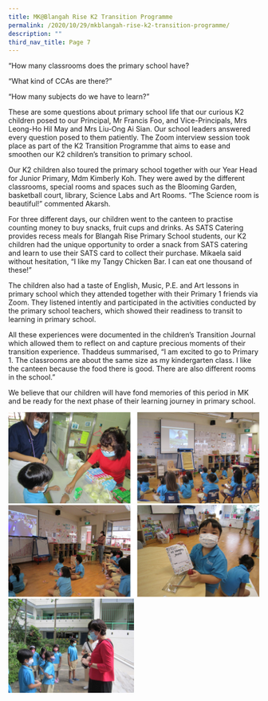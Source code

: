 ```yaml
---
title: MK@Blangah Rise K2 Transition Programme
permalink: /2020/10/29/mkblangah-rise-k2-transition-programme/
description: ""
third_nav_title: Page 7
---
```

<p>&ldquo;How many classrooms does the primary school have?</p>
<p>&ldquo;What kind of CCAs are there?&rdquo;</p>
<p>&ldquo;How many subjects do we have to learn?&rdquo;</p>
<p>These are some questions about primary school life that our curious K2 children posed to our Principal, Mr Francis Foo, and Vice-Principals, Mrs Leong-Ho Hil May and Mrs Liu-Ong Ai Sian. Our school leaders answered every question posed to them patiently. The Zoom interview session took place as part of the K2 Transition Programme that aims to ease and smoothen our K2 children&rsquo;s transition to primary school.</p>
<p>Our K2 children also toured the primary school together with our Year Head for Junior Primary, Mdm Kimberly Koh. They were awed by the different classrooms, special rooms and spaces such as the Blooming Garden, basketball court, library, Science Labs and Art Rooms. &ldquo;The Science room is beautiful!&rdquo; commented Akarsh.</p>
<p>For three different days, our children went to the canteen to practise counting money to buy snacks, fruit cups and drinks. As SATS Catering provides recess meals for Blangah Rise Primary School students, our K2 children had the unique opportunity to order a snack from SATS catering and learn to use their SATS card to collect their purchase. Mikaela said without hesitation, &ldquo;I like my Tangy Chicken Bar. I can eat one thousand of these!&rdquo;</p>
<p>The children also had a taste of English, Music, P.E. and Art lessons in primary school which they attended together with their Primary 1 friends via Zoom. They listened intently and participated in the activities conducted by the primary school teachers, which showed their readiness to transit to learning in primary school.</p>
<p>All these experiences were documented in the children&rsquo;s Transition Journal which allowed them to reflect on and capture precious moments of their transition experience. Thaddeus summarised, &ldquo;I am excited to go to Primary 1. The classrooms are about the same size as my kindergarten class. I like the canteen because the food there is good. There are also different rooms in the school.&rdquo;</p>
<p>We believe that our children will have fond memories of this period in MK and be ready for the next phase of their learning journey in primary school.</p>
<img src="/images/blangah1.png"><br>
<img src="/images/blangah2.png"><br>
<img src="/images/Tour-of-the-primary-school-1024x768.jpg" 
     style="width:50%">